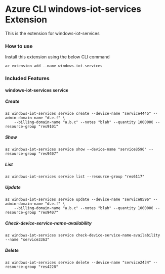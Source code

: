 # Azure CLI windows-iot-services Extension #
This is the extension for windows-iot-services

### How to use ###
Install this extension using the below CLI command
```
az extension add --name windows-iot-services
```

### Included Features ###
#### windows-iot-services service ####
##### Create #####
```
az windows-iot-services service create --device-name "service4445" --admin-domain-name "d.e.f" \
    --billing-domain-name "a.b.c" --notes "blah" --quantity 1000000 --resource-group "res9101" 
```
##### Show #####
```
az windows-iot-services service show --device-name "service8596" --resource-group "res9407"
```
##### List #####
```
az windows-iot-services service list --resource-group "res6117"
```
##### Update #####
```
az windows-iot-services service update --device-name "service8596" --admin-domain-name "d.e.f" \
    --billing-domain-name "a.b.c" --notes "blah" --quantity 1000000 --resource-group "res9407" 
```
##### Check-device-service-name-availability #####
```
az windows-iot-services service check-device-service-name-availability --name "service3363"
```
##### Delete #####
```
az windows-iot-services service delete --device-name "service2434" --resource-group "res4228"
```